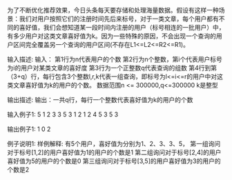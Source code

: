 为了不断优化推荐效果，今日头条每天要存储和处理海量数据。假设有这样一种场景：我们对用户按照它们的注册时间先后来标号，对于一类文章，每个用户都有不同的喜好值，我们会想知道某一段时间内注册的用户（标号相连的一批用户）中，有多少用户对这类文章喜好值为k。因为一些特殊的原因，不会出现一个查询的用户区间完全覆盖另一个查询的用户区间(不存在L1<=L2<=R2<=R1)。



输入描述:
输入： 第1行为n代表用户的个数 第2行为n个整数，第i个代表用户标号为i的用户对某类文章的喜好度 第3行为一个正整数q代表查询的组数  第4行到第（3+q）行，每行包含3个整数l,r,k代表一组查询，即标号为l<=i<=r的用户中对这类文章喜好值为k的用户的个数。 数据范围n <= 300000,q<=300000 k是整型


输出描述:
输出：一共q行，每行一个整数代表喜好值为k的用户的个数

输入例子1:
5
1 2 3 3 5
3
1 2 1
2 4 5
3 5 3

输出例子1:
1
0
2

例子说明1:
样例解释:
有5个用户，喜好值为分别为1、2、3、3、5，
第一组询问对于标号[1,2]的用户喜好值为1的用户的个数是1
第二组询问对于标号[2,4]的用户喜好值为5的用户的个数是0
第三组询问对于标号[3,5]的用户喜好值为3的用户的个数是2